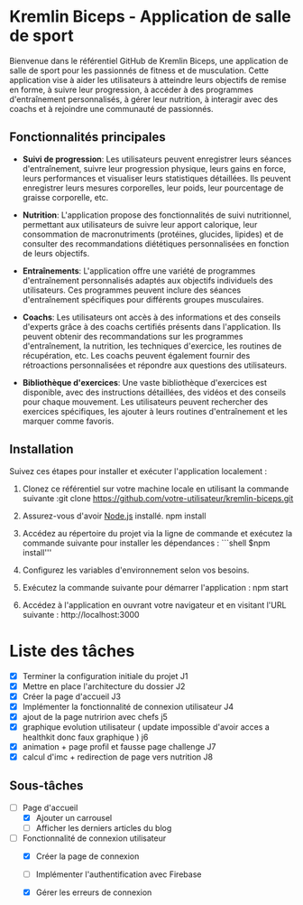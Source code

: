 # Kremlin Biceps - Application de salle de sport

Bienvenue dans le référentiel GitHub de Kremlin Biceps, une application de salle de sport pour les passionnés de fitness et de musculation. Cette application vise à aider les utilisateurs à atteindre leurs objectifs de remise en forme, à suivre leur progression, à accéder à des programmes d'entraînement personnalisés, à gérer leur nutrition, à interagir avec des coachs et à rejoindre une communauté de passionnés.

## Fonctionnalités principales

- **Suivi de progression**: Les utilisateurs peuvent enregistrer leurs séances d'entraînement, suivre leur progression physique, leurs gains en force, leurs performances et visualiser leurs statistiques détaillées. Ils peuvent enregistrer leurs mesures corporelles, leur poids, leur pourcentage de graisse corporelle, etc.

- **Nutrition**: L'application propose des fonctionnalités de suivi nutritionnel, permettant aux utilisateurs de suivre leur apport calorique, leur consommation de macronutriments (protéines, glucides, lipides) et de consulter des recommandations diététiques personnalisées en fonction de leurs objectifs.

- **Entraînements**: L'application offre une variété de programmes d'entraînement personnalisés adaptés aux objectifs individuels des utilisateurs. Ces programmes peuvent inclure des séances d'entraînement spécifiques pour différents groupes musculaires.

- **Coachs**: Les utilisateurs ont accès à des informations et des conseils d'experts grâce à des coachs certifiés présents dans l'application. Ils peuvent obtenir des recommandations sur les programmes d'entraînement, la nutrition, les techniques d'exercice, les routines de récupération, etc. Les coachs peuvent également fournir des rétroactions personnalisées et répondre aux questions des utilisateurs.

- **Bibliothèque d'exercices**: Une vaste bibliothèque d'exercices est disponible, avec des instructions détaillées, des vidéos et des conseils pour chaque mouvement. Les utilisateurs peuvent rechercher des exercices spécifiques, les ajouter à leurs routines d'entraînement et les marquer comme favoris.


## Installation

Suivez ces étapes pour installer et exécuter l'application localement :

1. Clonez ce référentiel sur votre machine locale en utilisant la commande suivante :git clone https://github.com/votre-utilisateur/kremlin-biceps.git

2. Assurez-vous d'avoir [Node.js](https://nodejs.org) installé. npm install

3. Accédez au répertoire du projet via la ligne de commande et exécutez la commande suivante pour installer les dépendances : ```shell
$npm install'''

4. Configurez les variables d'environnement selon vos besoins.

5. Exécutez la commande suivante pour démarrer l'application : npm start

6. Accédez à l'application en ouvrant votre navigateur et en visitant l'URL suivante : http://localhost:3000


# Liste des tâches

- [x] Terminer la configuration initiale du projet J1
- [x] Mettre en place l'architecture du dossier J2
- [x] Créer la page d'accueil J3
- [x] Implémenter la fonctionnalité de connexion utilisateur J4
- [x] ajout de la page nutririon avec chefs j5
- [x] graphique evolution utilisateur ( update impossible d'avoir acces a healthkit donc faux graphique ) j6
- [x] animation + page profil et fausse page challenge J7
- [x] calcul d'imc + redirection de page vers nutrition J8

## Sous-tâches

- [ ] Page d'accueil
  - [x] Ajouter un carrousel
  - [ ] Afficher les derniers articles du blog
- [ ] Fonctionnalité de connexion utilisateur
  - [x] Créer la page de connexion
  - [ ] Implémenter l'authentification avec Firebase
  - [x] Gérer les erreurs de connexion





